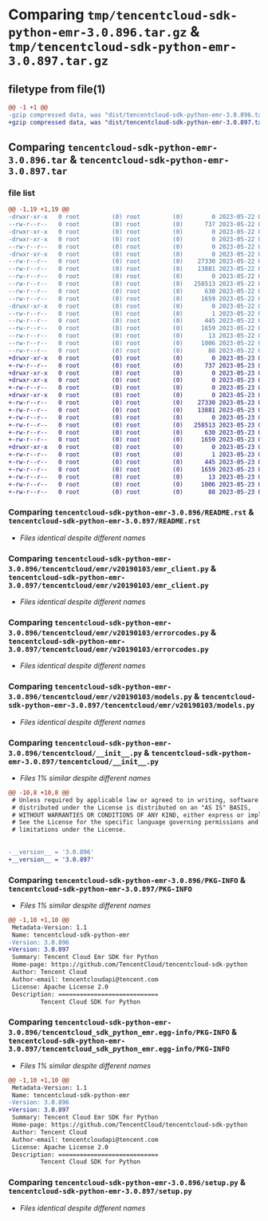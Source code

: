 # Comparing `tmp/tencentcloud-sdk-python-emr-3.0.896.tar.gz` & `tmp/tencentcloud-sdk-python-emr-3.0.897.tar.gz`

## filetype from file(1)

```diff
@@ -1 +1 @@
-gzip compressed data, was "dist/tencentcloud-sdk-python-emr-3.0.896.tar", last modified: Mon May 22 00:22:48 2023, max compression
+gzip compressed data, was "dist/tencentcloud-sdk-python-emr-3.0.897.tar", last modified: Tue May 23 02:22:13 2023, max compression
```

## Comparing `tencentcloud-sdk-python-emr-3.0.896.tar` & `tencentcloud-sdk-python-emr-3.0.897.tar`

### file list

```diff
@@ -1,19 +1,19 @@
-drwxr-xr-x   0 root         (0) root         (0)        0 2023-05-22 00:22:48.000000 tencentcloud-sdk-python-emr-3.0.896/
--rw-r--r--   0 root         (0) root         (0)      737 2023-05-22 00:22:48.000000 tencentcloud-sdk-python-emr-3.0.896/README.rst
-drwxr-xr-x   0 root         (0) root         (0)        0 2023-05-22 00:22:48.000000 tencentcloud-sdk-python-emr-3.0.896/tencentcloud/
-drwxr-xr-x   0 root         (0) root         (0)        0 2023-05-22 00:22:48.000000 tencentcloud-sdk-python-emr-3.0.896/tencentcloud/emr/
--rw-r--r--   0 root         (0) root         (0)        0 2023-05-22 00:22:48.000000 tencentcloud-sdk-python-emr-3.0.896/tencentcloud/emr/__init__.py
-drwxr-xr-x   0 root         (0) root         (0)        0 2023-05-22 00:22:48.000000 tencentcloud-sdk-python-emr-3.0.896/tencentcloud/emr/v20190103/
--rw-r--r--   0 root         (0) root         (0)    27330 2023-05-22 00:22:48.000000 tencentcloud-sdk-python-emr-3.0.896/tencentcloud/emr/v20190103/emr_client.py
--rw-r--r--   0 root         (0) root         (0)    13881 2023-05-22 00:22:48.000000 tencentcloud-sdk-python-emr-3.0.896/tencentcloud/emr/v20190103/errorcodes.py
--rw-r--r--   0 root         (0) root         (0)        0 2023-05-22 00:22:48.000000 tencentcloud-sdk-python-emr-3.0.896/tencentcloud/emr/v20190103/__init__.py
--rw-r--r--   0 root         (0) root         (0)   258513 2023-05-22 00:22:48.000000 tencentcloud-sdk-python-emr-3.0.896/tencentcloud/emr/v20190103/models.py
--rw-r--r--   0 root         (0) root         (0)      630 2023-05-22 00:22:48.000000 tencentcloud-sdk-python-emr-3.0.896/tencentcloud/__init__.py
--rw-r--r--   0 root         (0) root         (0)     1659 2023-05-22 00:22:48.000000 tencentcloud-sdk-python-emr-3.0.896/PKG-INFO
-drwxr-xr-x   0 root         (0) root         (0)        0 2023-05-22 00:22:48.000000 tencentcloud-sdk-python-emr-3.0.896/tencentcloud_sdk_python_emr.egg-info/
--rw-r--r--   0 root         (0) root         (0)        1 2023-05-22 00:22:48.000000 tencentcloud-sdk-python-emr-3.0.896/tencentcloud_sdk_python_emr.egg-info/dependency_links.txt
--rw-r--r--   0 root         (0) root         (0)      445 2023-05-22 00:22:48.000000 tencentcloud-sdk-python-emr-3.0.896/tencentcloud_sdk_python_emr.egg-info/SOURCES.txt
--rw-r--r--   0 root         (0) root         (0)     1659 2023-05-22 00:22:48.000000 tencentcloud-sdk-python-emr-3.0.896/tencentcloud_sdk_python_emr.egg-info/PKG-INFO
--rw-r--r--   0 root         (0) root         (0)       13 2023-05-22 00:22:48.000000 tencentcloud-sdk-python-emr-3.0.896/tencentcloud_sdk_python_emr.egg-info/top_level.txt
--rw-r--r--   0 root         (0) root         (0)     1006 2023-05-22 00:22:48.000000 tencentcloud-sdk-python-emr-3.0.896/setup.py
--rw-r--r--   0 root         (0) root         (0)       88 2023-05-22 00:22:48.000000 tencentcloud-sdk-python-emr-3.0.896/setup.cfg
+drwxr-xr-x   0 root         (0) root         (0)        0 2023-05-23 02:22:13.000000 tencentcloud-sdk-python-emr-3.0.897/
+-rw-r--r--   0 root         (0) root         (0)      737 2023-05-23 02:22:13.000000 tencentcloud-sdk-python-emr-3.0.897/README.rst
+drwxr-xr-x   0 root         (0) root         (0)        0 2023-05-23 02:22:13.000000 tencentcloud-sdk-python-emr-3.0.897/tencentcloud/
+drwxr-xr-x   0 root         (0) root         (0)        0 2023-05-23 02:22:13.000000 tencentcloud-sdk-python-emr-3.0.897/tencentcloud/emr/
+-rw-r--r--   0 root         (0) root         (0)        0 2023-05-23 02:22:13.000000 tencentcloud-sdk-python-emr-3.0.897/tencentcloud/emr/__init__.py
+drwxr-xr-x   0 root         (0) root         (0)        0 2023-05-23 02:22:13.000000 tencentcloud-sdk-python-emr-3.0.897/tencentcloud/emr/v20190103/
+-rw-r--r--   0 root         (0) root         (0)    27330 2023-05-23 02:22:13.000000 tencentcloud-sdk-python-emr-3.0.897/tencentcloud/emr/v20190103/emr_client.py
+-rw-r--r--   0 root         (0) root         (0)    13881 2023-05-23 02:22:13.000000 tencentcloud-sdk-python-emr-3.0.897/tencentcloud/emr/v20190103/errorcodes.py
+-rw-r--r--   0 root         (0) root         (0)        0 2023-05-23 02:22:13.000000 tencentcloud-sdk-python-emr-3.0.897/tencentcloud/emr/v20190103/__init__.py
+-rw-r--r--   0 root         (0) root         (0)   258513 2023-05-23 02:22:13.000000 tencentcloud-sdk-python-emr-3.0.897/tencentcloud/emr/v20190103/models.py
+-rw-r--r--   0 root         (0) root         (0)      630 2023-05-23 02:22:13.000000 tencentcloud-sdk-python-emr-3.0.897/tencentcloud/__init__.py
+-rw-r--r--   0 root         (0) root         (0)     1659 2023-05-23 02:22:13.000000 tencentcloud-sdk-python-emr-3.0.897/PKG-INFO
+drwxr-xr-x   0 root         (0) root         (0)        0 2023-05-23 02:22:13.000000 tencentcloud-sdk-python-emr-3.0.897/tencentcloud_sdk_python_emr.egg-info/
+-rw-r--r--   0 root         (0) root         (0)        1 2023-05-23 02:22:13.000000 tencentcloud-sdk-python-emr-3.0.897/tencentcloud_sdk_python_emr.egg-info/dependency_links.txt
+-rw-r--r--   0 root         (0) root         (0)      445 2023-05-23 02:22:13.000000 tencentcloud-sdk-python-emr-3.0.897/tencentcloud_sdk_python_emr.egg-info/SOURCES.txt
+-rw-r--r--   0 root         (0) root         (0)     1659 2023-05-23 02:22:13.000000 tencentcloud-sdk-python-emr-3.0.897/tencentcloud_sdk_python_emr.egg-info/PKG-INFO
+-rw-r--r--   0 root         (0) root         (0)       13 2023-05-23 02:22:13.000000 tencentcloud-sdk-python-emr-3.0.897/tencentcloud_sdk_python_emr.egg-info/top_level.txt
+-rw-r--r--   0 root         (0) root         (0)     1006 2023-05-23 02:22:13.000000 tencentcloud-sdk-python-emr-3.0.897/setup.py
+-rw-r--r--   0 root         (0) root         (0)       88 2023-05-23 02:22:13.000000 tencentcloud-sdk-python-emr-3.0.897/setup.cfg
```

### Comparing `tencentcloud-sdk-python-emr-3.0.896/README.rst` & `tencentcloud-sdk-python-emr-3.0.897/README.rst`

 * *Files identical despite different names*

### Comparing `tencentcloud-sdk-python-emr-3.0.896/tencentcloud/emr/v20190103/emr_client.py` & `tencentcloud-sdk-python-emr-3.0.897/tencentcloud/emr/v20190103/emr_client.py`

 * *Files identical despite different names*

### Comparing `tencentcloud-sdk-python-emr-3.0.896/tencentcloud/emr/v20190103/errorcodes.py` & `tencentcloud-sdk-python-emr-3.0.897/tencentcloud/emr/v20190103/errorcodes.py`

 * *Files identical despite different names*

### Comparing `tencentcloud-sdk-python-emr-3.0.896/tencentcloud/emr/v20190103/models.py` & `tencentcloud-sdk-python-emr-3.0.897/tencentcloud/emr/v20190103/models.py`

 * *Files identical despite different names*

### Comparing `tencentcloud-sdk-python-emr-3.0.896/tencentcloud/__init__.py` & `tencentcloud-sdk-python-emr-3.0.897/tencentcloud/__init__.py`

 * *Files 1% similar despite different names*

```diff
@@ -10,8 +10,8 @@
 # Unless required by applicable law or agreed to in writing, software
 # distributed under the License is distributed on an "AS IS" BASIS,
 # WITHOUT WARRANTIES OR CONDITIONS OF ANY KIND, either express or implied.
 # See the License for the specific language governing permissions and
 # limitations under the License.
 
 
-__version__ = '3.0.896'
+__version__ = '3.0.897'
```

### Comparing `tencentcloud-sdk-python-emr-3.0.896/PKG-INFO` & `tencentcloud-sdk-python-emr-3.0.897/PKG-INFO`

 * *Files 1% similar despite different names*

```diff
@@ -1,10 +1,10 @@
 Metadata-Version: 1.1
 Name: tencentcloud-sdk-python-emr
-Version: 3.0.896
+Version: 3.0.897
 Summary: Tencent Cloud Emr SDK for Python
 Home-page: https://github.com/TencentCloud/tencentcloud-sdk-python
 Author: Tencent Cloud
 Author-email: tencentcloudapi@tencent.com
 License: Apache License 2.0
 Description: ============================
         Tencent Cloud SDK for Python
```

### Comparing `tencentcloud-sdk-python-emr-3.0.896/tencentcloud_sdk_python_emr.egg-info/PKG-INFO` & `tencentcloud-sdk-python-emr-3.0.897/tencentcloud_sdk_python_emr.egg-info/PKG-INFO`

 * *Files 1% similar despite different names*

```diff
@@ -1,10 +1,10 @@
 Metadata-Version: 1.1
 Name: tencentcloud-sdk-python-emr
-Version: 3.0.896
+Version: 3.0.897
 Summary: Tencent Cloud Emr SDK for Python
 Home-page: https://github.com/TencentCloud/tencentcloud-sdk-python
 Author: Tencent Cloud
 Author-email: tencentcloudapi@tencent.com
 License: Apache License 2.0
 Description: ============================
         Tencent Cloud SDK for Python
```

### Comparing `tencentcloud-sdk-python-emr-3.0.896/setup.py` & `tencentcloud-sdk-python-emr-3.0.897/setup.py`

 * *Files identical despite different names*

